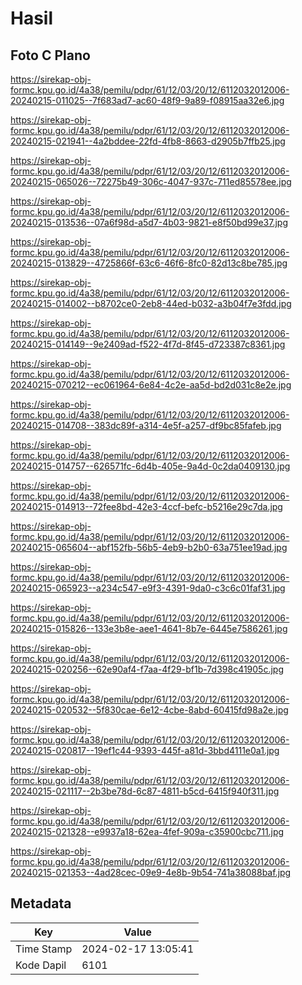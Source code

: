 # Hasil

## Foto C Plano

https://sirekap-obj-formc.kpu.go.id/4a38/pemilu/pdpr/61/12/03/20/12/6112032012006-20240215-011025--7f683ad7-ac60-48f9-9a89-f08915aa32e6.jpg

https://sirekap-obj-formc.kpu.go.id/4a38/pemilu/pdpr/61/12/03/20/12/6112032012006-20240215-021941--4a2bddee-22fd-4fb8-8663-d2905b7ffb25.jpg

https://sirekap-obj-formc.kpu.go.id/4a38/pemilu/pdpr/61/12/03/20/12/6112032012006-20240215-065026--72275b49-306c-4047-937c-711ed85578ee.jpg

https://sirekap-obj-formc.kpu.go.id/4a38/pemilu/pdpr/61/12/03/20/12/6112032012006-20240215-013536--07a6f98d-a5d7-4b03-9821-e8f50bd99e37.jpg

https://sirekap-obj-formc.kpu.go.id/4a38/pemilu/pdpr/61/12/03/20/12/6112032012006-20240215-013829--4725866f-63c6-46f6-8fc0-82d13c8be785.jpg

https://sirekap-obj-formc.kpu.go.id/4a38/pemilu/pdpr/61/12/03/20/12/6112032012006-20240215-014002--b8702ce0-2eb8-44ed-b032-a3b04f7e3fdd.jpg

https://sirekap-obj-formc.kpu.go.id/4a38/pemilu/pdpr/61/12/03/20/12/6112032012006-20240215-014149--9e2409ad-f522-4f7d-8f45-d723387c8361.jpg

https://sirekap-obj-formc.kpu.go.id/4a38/pemilu/pdpr/61/12/03/20/12/6112032012006-20240215-070212--ec061964-6e84-4c2e-aa5d-bd2d031c8e2e.jpg

https://sirekap-obj-formc.kpu.go.id/4a38/pemilu/pdpr/61/12/03/20/12/6112032012006-20240215-014708--383dc89f-a314-4e5f-a257-df9bc85fafeb.jpg

https://sirekap-obj-formc.kpu.go.id/4a38/pemilu/pdpr/61/12/03/20/12/6112032012006-20240215-014757--626571fc-6d4b-405e-9a4d-0c2da0409130.jpg

https://sirekap-obj-formc.kpu.go.id/4a38/pemilu/pdpr/61/12/03/20/12/6112032012006-20240215-014913--72fee8bd-42e3-4ccf-befc-b5216e29c7da.jpg

https://sirekap-obj-formc.kpu.go.id/4a38/pemilu/pdpr/61/12/03/20/12/6112032012006-20240215-065604--abf152fb-56b5-4eb9-b2b0-63a751ee19ad.jpg

https://sirekap-obj-formc.kpu.go.id/4a38/pemilu/pdpr/61/12/03/20/12/6112032012006-20240215-065923--a234c547-e9f3-4391-9da0-c3c6c01faf31.jpg

https://sirekap-obj-formc.kpu.go.id/4a38/pemilu/pdpr/61/12/03/20/12/6112032012006-20240215-015826--133e3b8e-aee1-4641-8b7e-6445e7586261.jpg

https://sirekap-obj-formc.kpu.go.id/4a38/pemilu/pdpr/61/12/03/20/12/6112032012006-20240215-020256--62e90af4-f7aa-4f29-bf1b-7d398c41905c.jpg

https://sirekap-obj-formc.kpu.go.id/4a38/pemilu/pdpr/61/12/03/20/12/6112032012006-20240215-020532--5f830cae-6e12-4cbe-8abd-60415fd98a2e.jpg

https://sirekap-obj-formc.kpu.go.id/4a38/pemilu/pdpr/61/12/03/20/12/6112032012006-20240215-020817--19ef1c44-9393-445f-a81d-3bbd4111e0a1.jpg

https://sirekap-obj-formc.kpu.go.id/4a38/pemilu/pdpr/61/12/03/20/12/6112032012006-20240215-021117--2b3be78d-6c87-4811-b5cd-6415f940f311.jpg

https://sirekap-obj-formc.kpu.go.id/4a38/pemilu/pdpr/61/12/03/20/12/6112032012006-20240215-021328--e9937a18-62ea-4fef-909a-c35900cbc711.jpg

https://sirekap-obj-formc.kpu.go.id/4a38/pemilu/pdpr/61/12/03/20/12/6112032012006-20240215-021353--4ad28cec-09e9-4e8b-9b54-741a38088baf.jpg


## Metadata

| Key        | Value               |
| ---------- | ------------------- |
| Time Stamp | 2024-02-17 13:05:41 |
| Kode Dapil | 6101                |



